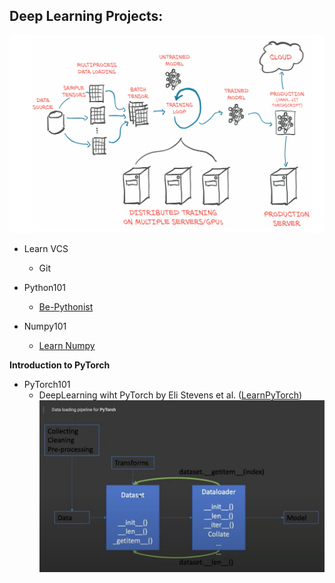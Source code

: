 Deep Learning Projects:
-----------------------
![DLProject](./assets/DLProject.png)

- Learn VCS
    - Git

- Python101
    - [Be-Pythonist](https://github.com/Muthukamalan/Be-Pythonist)

- Numpy101
    - [Learn Numpy](https://github.com/Muthukamalan/BASICS/tree/main/Learn%20Numpy)

**Introduction to PyTorch**
- PyTorch101
    - DeepLearning wiht PyTorch by Eli Stevens et al. ([LearnPyTorch](https://github.com/Muthukamalan/PyTorch-Basics))
    ![PyTorchPipeline](./assets/pytorch_pipeline.png)
